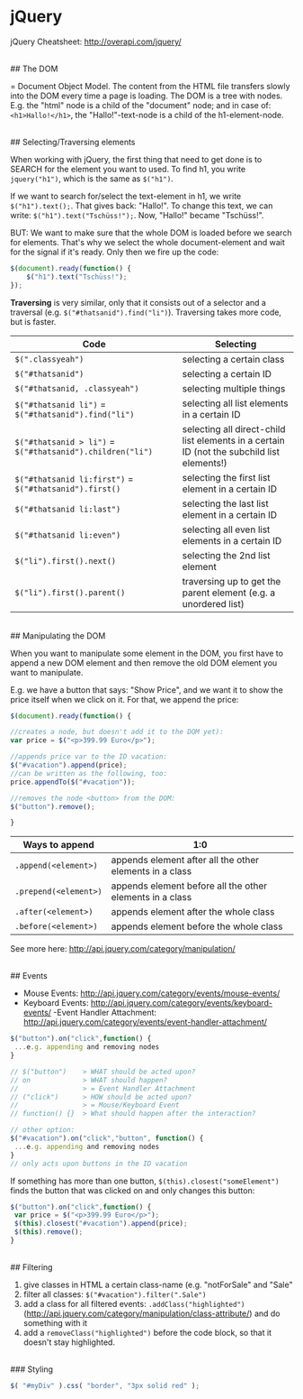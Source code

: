 # jQuery

jQuery Cheatsheet: http://overapi.com/jquery/

<br>
## The DOM

= Document Object Model.
The content from the HTML file transfers slowly into the DOM every time a page is loading.
The DOM is a tree with nodes. E.g. the "html" node is a child of the "document" node; and in case of: ``<h1>Hallo!</h1>``, the "Hallo!"-text-node is a child of the h1-element-node.

<br>
## Selecting/Traversing elements

When working with jQuery, the first thing that need to get done is to SEARCH for the element you want to used. To find h1, you write ``jquery("h1")``, which is the same as ``$("h1")``.

If we want to search for/select the text-element in h1, we write ``$("h1").text();``. That gives back: "Hallo!". To change this text, we can write: ``$("h1").text("Tschüss!");``. Now, "Hallo!" became "Tschüss!".

BUT: We want to make sure that the whole DOM is loaded before we search for elements. That's why we select the whole document-element and wait for the signal if it's ready. Only then we fire up the code:

```javascript
$(document).ready(function() {
    $("h1").text("Tschüss!");
});
```
**Traversing** is very similar, only that it consists out of a selector and a traversal (e.g. ``$("#thatsanid").find("li")``). Traversing takes more code, but is faster.



| Code | Selecting |
| --- | --- |
| ``$(".classyeah")``  | selecting a certain class |
| ``$("#thatsanid")`` | selecting a certain ID |
| ``$("#thatsanid, .classyeah")`` | selecting multiple things |
| ``$("#thatsanid li")`` = ``$("#thatsanid").find("li")``| selecting all list elements in a certain ID |
| ``$("#thatsanid > li")`` = ``$("#thatsanid").children("li")``  | selecting all direct-child list elements in a certain ID (not the subchild list elements!) |
| ``$("#thatsanid li:first")`` = ``$("#thatsanid").first()`` | selecting the first list element in a certain ID |
| ``$("#thatsanid li:last")`` | selecting the last list element in a certain ID |
| ``$("#thatsanid li:even")`` | selecting all even list elements in a certain ID |
| ``$("li").first().next()`` | selecting the 2nd list element
| ``$("li").first().parent()`` | traversing up to get the parent element (e.g. a unordered list)

<br>
## Manipulating the DOM

When you want to manipulate some element in the DOM, you first have to append a new DOM element and then remove the old DOM element you want to manipulate.

E.g. we have a button that says: "Show Price", and we want it to show the price itself when we click on it.
For that, we append the price:

```javascript
$(document).ready(function() {

//creates a node, but doesn't add it to the DOM yet):
var price = $("<p>399.99 Euro</p>");

//appends price var to the ID vacation:
$("#vacation").append(price);
//can be written as the following, too:
price.appendTo($("#vacation"));

//removes the node <button> from the DOM:
$("button").remove();

}
```

| Ways to append | 1:0 |
| -- | -- |
| ``.append(<element>)`` | appends element after all the other elements in a class |
| ``.prepend(<element>)`` | appends element before all the other elements in a class |
| ``.after(<element>)`` | appends element after the whole class |
| ``.before(<element>)`` | appends element before the whole class |
See more here: http://api.jquery.com/category/manipulation/

<br>
## Events

- Mouse Events: http://api.jquery.com/category/events/mouse-events/
- Keyboard Events: http://api.jquery.com/category/events/keyboard-events/
-Event Handler Attachment: http://api.jquery.com/category/events/event-handler-attachment/

```javascript
$("button").on("click",function() {
 ...e.g. appending and removing nodes
}

// $("button")    > WHAT should be acted upon?
// on             > WHAT should happen?
//                > = Event Handler Attachment
// ("click")      > HOW should be acted upon?
//                > = Mouse/Keyboard Event
// function() {}  > What should happen after the interaction?

// other option:
$("#vacation").on("click","button", function() {
 ...e.g. appending and removing nodes
}
// only acts upon buttons in the ID vacation
```

If something has more than one button, ``$(this).closest("someElement")`` finds the button that was clicked on and only changes this button:

```javascript
$("button").on("click",function() {
 var price = $("<p>399.99 Euro</p>");
 $(this).closest("#vacation").append(price);
 $(this).remove();
}

```
<bR>
## Filtering

1. give classes in HTML a certain class-name (e.g. "notForSale" and "Sale"
2. filter all classes: ``$("#vacation").filter(".Sale")``
3. add a class for all filtered events: ``.addClass("highlighted")`` (http://api.jquery.com/category/manipulation/class-attribute/) and do something with it
4. add a ``removeClass("highlighted")`` before the code block, so that it doesn't stay highlighted.

<br>
### Styling

```javascript
$( "#myDiv" ).css( "border", "3px solid red" );
```
